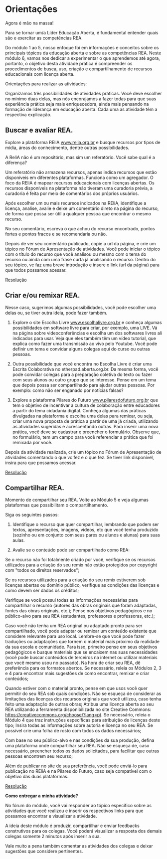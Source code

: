 # Orientações

Agora é mão na massa! 

Para se tornar um/a Líder Educação Aberta, é fundamental entender quais são e exercitar as competências REA.  

Do módulo 1 ao 5, nosso enfoque foi em informações e conceitos sobre os principais tópicos da educação aberta e sobre as competências REA. Neste módulo 6, vamos nos dedicar a experimentar o que aprendemos até agora, portanto, o objetivo desta atividade prática é compreender os procedimentos de busca, uso, criação e compartilhamento de recursos educacionais com licença aberta. 

Orientações para realizar as atividades:

Organizamos três possibilidades de atividades práticas. Você deve escolher no mínimo duas delas, mas nós encorajamos a fazer todas para que suas experiência prática seja mais enriquecedora, ainda mais pensando na formação de liderança em educação aberta. Cada uma as atividade têm a respectiva explicação.

## Buscar e avaliar REA.

Explore a plataforma REliA www.relia.org.br  e busque recursos por tipos de mídia, áreas do conhecimento, dentre outras possibilidades.

A ReliA não é um repositório, mas sim um referatório. Você sabe qual é a diferença?

Um referatório não armazena recursos, apenas indica recursos que estão disponíveis em diferentes plataformas. Funciona como um agregador. O foco da REliA é mapear recursos educacionais com licenças abertas. Os recursos disponíveis na plataforma não tiveram uma curadoria prévia, a curadoria é feita por meio de comentários dos próprios usuários.

Após escolher um ou mais recursos indicados na REliA, identifique a licença, analise, avalie e deixe um comentário direto na página do recurso, de forma que possa ser útil a qualquer pessoa que encontrar o mesmo recurso.

No seu comentário, escreva o que achou do recurso encontrado, pontos fortes e pontos fracos e se recomendaria ou não.

Depois de ver seu comentário publicado, copie a url da página, e crie um tópico no Fórum de Apresentação de atividades. Você pode iniciar o tópico com o título do recurso que você analisou ou mesmo com o tema do recurso ou ainda com uma frase curta já analisando o recurso. Dentro do seu tópico, vc faz uma breve introdução e insere o link (url da página) para que todos possamos acessar. 

[Resolução](https://relia.org.br/qgis/)

## Criar e/ou remixar REA.

Nesse caso, sugerimos algumas possibilidades, você pode escolher uma delas ou, se tiver outra ideia, pode fazer também. 

1. Explore o site Escolha Livre www.escolhalivre.org.br  e conheça algumas possibilidades em software livre para criar, por exemplo, uma LIVE. Vá na página sobre videoconferências e escolha um dos softwares livres ali indicados para usar. Veja que eles também têm um vídeo tutorial, que explica como fazer uma transmissão ao vivo pelo Youtube. Você pode definir um tema e convidar alguns colegas aqui do curso ou outras pessoas. 

2. Outra possibilidade que você encontra no Escolha Livre é criar uma Escrita Colaborativa no etherpad.aberta.org.br. Da mesma forma, você pode convidar colegas para a preparação coletiva do texto ou fazer com seus alunos ou outro grupo que se interesse. Pense em um tema que depois possa ser compartilhado para ajudar outras pessoas. Por exemplo: como não ser enganado por notícias falsas?

3. Explore a plataforma Pilares do Futuro www.pilaresdofuturo.org.br que tem o objetivo de incentivar a cultura de colaboração entre educadores a partir do tema cidadania digital. Conheça algumas das práticas divulgadas na plataforma e escolha uma delas para remixar, ou seja, criar uma nova proposta de prática a partir de uma já criada, utilizando as atividades sugeridas e acrescentando outras.  Para inserir uma nova prática, você deve se cadastrar e preencher o formulário. Observe que, no formulário, tem um campo para você referenciar a prática que foi remixada por você. 

Depois da atividade realizada, crie um tópico no Fórum de Apresentação de atividades comentando o que vc fez e o que fez. Se tiver link disponível, insira para que possamos acessar.  

[Resolução](https://www.calameo.com/books/0065260586b7a90740728)

## Compartilhar REA.

Momento de compartilhar seu REA. Volte ao Módulo 5 e veja algumas plataformas que possibilitam o compartilhamento.

Siga os seguintes passos: 

1. Identifique o recurso que quer compartilhar, lembrando que podem ser textos, apresentações, imagens, vídeos, etc que você tenha produzido (sozinho ou em conjunto com seus pares ou alunos e alunas) para suas aulas.

2. Avalie se o conteúdo pode ser compartilhado como REA: 

Se o recurso não foi totalmente criado por você, verifique se os recursos utilizados para a criação do seu remix não estão protegidos por copyright com "todos os direitos reservados";
 
Se os recursos utilizados para a criação do seu remix estiverem sob licenças abertas ou domínio público, verifique as condições das licenças e como devem ser dados os créditos; 
 
Verifique se você possui todas as informações necessárias para compartilhar o recurso (autores das obras originais que foram adaptadas, fontes das obras originais, etc.);
Pense nos objetivos pedagógicos e no público-alvo para seu REA (estudantes, professores e professoras, etc.);

Caso você não tenha um REA original ou adaptado pronto para ser compartilhado, você pode adaptar ou remixar um conteúdo existente que considere relevante para uso local. Lembre-se que você pode fazer traduções ou adaptações que tornem o material mais próximo da realidade da sua escola e comunidade. Para isso, primeiro pense em seus objetivos pedagógicos e busque materiais que se encaixem nas suas necessidades (você pode buscar conteúdos de terceiros na internet ou utilizar materiais que você mesmo usou no passado). Na hora de criar seu REA, dê preferência para os formatos abertos. Se necessário, releia os Módulos 2, 3 e 4 para encontrar mais sugestões de como encontrar, remixar e criar conteúdos; 
 
Quando estiver com o material pronto, pense em que usos você quer permitir do seu REA sob quais condições. Não se esqueça de considerar as limitações das licenças dos recursos originais que você utilizou, caso tenha feito uma adaptação de outras obras;
Atribua uma licença aberta ao seu REA utilizando a ferramenta disponibilizada no site Creative Commons: https://creativecommons.org/choose/?lang=pt. Se necessário, releia o Módulo 4 que traz instruções específicas para atribuição de licenças deste tipo;
Insira todas as informações sobre autoria e licença no seu REA. Se possível crie uma folha de rosto com todos os dados necessários; 
 
Com base no seu público-alvo e nas condições da sua produção, defina uma plataforma onde compartilhar seu REA. Não se esqueça de, caso necessário, preencher todos os dados solicitados, para facilitar que outras pessoas encontrem seu recurso; 
 
Além de publicar no site de sua preferência, você pode enviá-lo para publicação no REliA e na Pilares do Futuro, caso seja compatível com o objetivo das duas plataformas. 

[Resolução](https://github.com/pyladies-brazil/grupo-estudo-bioinformatica)

**Como entregar a minha atividade?**

No fórum do módulo, você vai responder ao tópico específico sobre as atividades que você realizou e inserir os respectivos links para que possamos encontrar e visualizar a atividade.

A ideia deste módulo é produzir, compartilhar e enviar feedbacks construtivos para os colegas. Você poderá visualizar a resposta dos demais colegas somente 2 minutos após inserir a sua. 

Vale muito a pena também comentar as atividades dos colegas e deixar sugestões que considere pertinentes. 